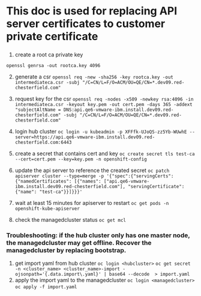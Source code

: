 ###
# This doc is used for replacing API server certificates to customer private certificate
###

1. create a root ca private key
```
openssl genrsa -out rootca.key 4096
```
2. generate a csr
`openssl req -new -sha256 -key rootca.key -out intermediateca.csr -subj "/C=CN/L=F/O=ACM/OU=QE/CN=*.dev09.red-chesterfield.com"`
3. request key for the csr
`openssl req -nodes -x509 -newkey rsa:4096 -in intermediateca.csr -keyout key.pem -out cert.pem -days 365 -addext "subjectAltName = DNS:api.qe6-vmware-ibm.install.dev09.red-chesterfield.com" -subj "/C=CN/L=F/O=ACM/OU=QE/CN=*.dev09.red-chesterfield.com"`

4. login hub cluster
`oc login -u kubeadmin -p XFFfk-UJoQS-zz5Yb-WUwhE --server=https://api.qe6-vmware-ibm.install.dev09.red-chesterfield.com:6443`
5. create a secret that contains cert and key
`oc create secret tls test-ca --cert=cert.pem --key=key.pem -n openshift-config`
6. update the api server to reference the created secret
`oc patch apiserver cluster --type=merge -p '{"spec":{"servingCerts": {"namedCertificates": [{"names": ["api.qe6-vmware-ibm.install.dev09.red-chesterfield.com"], "servingCertificate": {"name": "test-ca"}}]}}}'`
7. wait at least 15 minutes for apiserver to restart
`oc get pods -n openshift-kube-apiserver`
8. check the managedcluster status
`oc get mcl`

### Troubleshooting: if the hub cluster only has one master node, the managedcluster may get offline. Recover the managedcluster by replacing bootstrap.
1. get import yaml from hub cluster
`oc login <hubcluster>`
`oc get secret -n <cluster_name> <cluster_name>-import -ojsonpath='{.data.import\.yaml}' | base64 --decode  > import.yaml`
3. apply the import yaml to the managedcluster
`oc login <managedcluster>`
`oc apply -f import.yaml`
